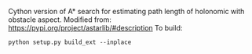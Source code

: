 Cython version of A* search for estimating path length of holonomic with obstacle aspect.
Modified from: https://pypi.org/project/astarlib/#description
To build:

```python setup.py build_ext --inplace```


